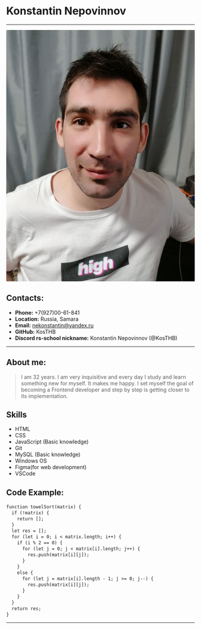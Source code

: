 # Konstantin Nepovinnov
*********
![my_photo](./CV.png "Аватар")


## Contacts:
  * __Phone:__ +7(927)00-61-841 
  * __Location:__ Russia, Samara
  * __Email:__ nekonstantin@yandex.ru
  * __GitHub:__ KosTHB
  * __Discord rs-school nickname:__ Konstantin Nepovinnov (@KosTHB)


*********


## About me:
>I am 32 years. I am very inquisitive and every day I study and learn something new for myself. It makes me happy. 
 I set myself the goal of becoming a Frontend developer and step by step is getting closer to its implementation.



## Skills
* HTML
* CSS
* JavaScript (Basic knowledge) 
* Git 
* MySQL (Basic knowledge)
* Windows OS
* Figma(for web development)
* VSCode


## Code Example:
```
function towelSort(matrix) {
  if (!matrix) {
    return [];
  }
  let res = [];
  for (let i = 0; i < matrix.length; i++) {
    if (i % 2 == 0) {
      for (let j = 0; j < matrix[i].length; j++) {
        res.push(matrix[i][j]);
      }
    }
    else {
      for (let j = matrix[i].length - 1; j >= 0; j--) {
        res.push(matrix[i][j]);
      }
    }
  }
  return res;
}

```


*********